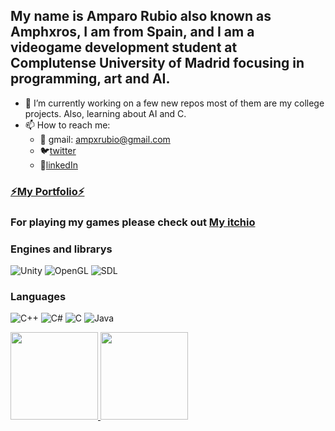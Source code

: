 ## My name is Amparo Rubio also known as Amphxros, I am from Spain, and I am a videogame development student at Complutense University of Madrid focusing in programming, art and AI.

- 🌱 I’m currently working on a few new repos most of them are my college projects. Also, learning about AI and C.
- 📫 How to reach me: 
     - 💌 gmail: ampxrubio@gmail.com
     - 🐦[twitter](https://twitter.com/AmphxrosDev)
     - 📮[linkedIn](https://es.linkedin.com/in/amparo-rubio-bellon)



### [⚡My Portfolio⚡](https://amphxros.github.io/Portfolio/)
### For playing my games please check out [My itchio](https://amphxros.itch.io/) 

### Engines and librarys
![Unity](https://img.shields.io/badge/-Unity-%23222222)
![OpenGL](https://img.shields.io/badge/-OpenGL-%23AABB44)
![SDL](https://img.shields.io/badge/-SDL-%23AA44AA)

### Languages

![C++](https://img.shields.io/badge/-C%2B%2B-%23FF44AA)
![C#](https://img.shields.io/badge/-C%23-green)
![C](https://img.shields.io/badge/-C-%23F4F4F4)
![Java](https://img.shields.io/badge/-Java-%23FF5555)

<a href="https://amphxros.github.io/Portfolio/"><img height="140px" src="https://github-readme-stats.vercel.app/api?username=amphxros&hide_title=true&hide_border=false&show_icons=true&include_all_commits=true&count_private=true&line_height=21&text_color=000&icon_color=000&bg_color=0,fa6161,ffc64d,fffc4d,52fa5a&theme=black" />
<img height="140px" src="https://github-readme-stats.vercel.app/api/top-langs/?username=amphxros&hide=html&hide_title=false&hide_border=false&layout=compact&langs_count=6-Quotes&text_color=000&icon_color=000&bg_color=0,52fa5a,4dfcff,c64dff&theme=graywhite" /></a>
